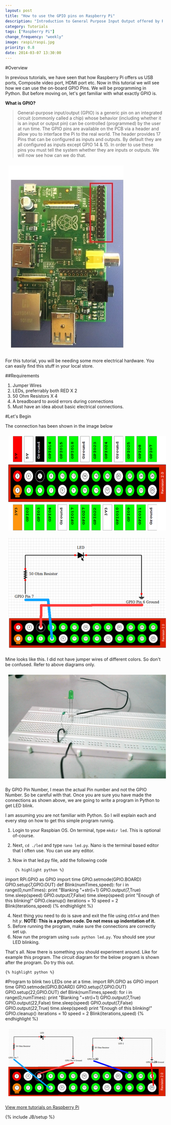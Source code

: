 ```yaml
---
layout: post
title: "How to use the GPIO pins on Raspberry Pi"
description: "Introduction to General Purpose Input Output offered by Raspberry Pi and how to program on Raspberry Pi to use GPIO."
category: Tutorials
tags: ["Raspberry Pi"]
change_frequency: "weekly"
image: raspi/raspi.jpg
priority: 0.8
date: 2014-03-07 13:30:00
---
```


#Overview

In previous tutorials, we have seen that how Raspberry Pi offers us USB ports, Composite video port, HDMI port etc. Now in this tutorial we will see how we can use the on-board GPIO Pins. We will be programming in Python. But before moving on, let's get familiar with what exactly GPIO is.

**What is GPIO?**

>General-purpose input/output (GPIO) is a generic pin on an integrated circuit (commonly called a chip) whose behavior (including whether it is an input or output pin) can be controlled (programmed) by the user at run time. The GPIO pins are available on the PCB via a header and allow you to interface the Pi to the real world. The header provides 17 Pins that can be configured as inputs and outputs. By default they are all configured as inputs except GPIO 14 & 15. In order to use these pins you must tell the system whether they are inputs or outputs. We will now see how can we do that. 

<img style="margin:10px;" src="/assets/imags/raspi/pi_gpio.jpg" title="GPIO" alt="GPIO" />

For this tutorial, you will be needing some more electrical hardware. You can easily find this stuff in your local store.

##Requirements 

1. Jumper Wires
2. LEDs, preferrably both RED X 2
3. 50 Ohm Resistors X 4
4. A breadboard to avoid errors during connections
5. Must have an idea about basic electrical connections.

#Let's Begin

The connection has been shown in the image below

<img style="margin:10px;" src="/assets/imags/raspi/GPIO.png" title="GPIO" alt="GPIO" />
<img style="margin:10px;" src="/assets/imags/raspi/led.png" title="LED Project" alt="LED" />

Mine looks like this. I did not have jumper wires of different colors. So don't be confused. Refer to above diagrams only.

<img style="margin:10px;" src="/assets/imags/raspi/rpi_connec.jpg" title="Connections" alt="Connections" />

By GPIO Pin Number, I mean the actual Pin number and not the GPIO Number. So be careful with that. Once you are sure you have made the connections as shown above, we are going to write a program in Python to get LED blink.

I am assuming you are not familiar with Python. So I will explain each and every step on how to get this simple program runnig.

1. Login to your Raspbian OS. On terminal, type `mkdir led`. This is optional of-course.
2. Next, `cd ./led` and type `nano led.py`. Nano is the terminal based editor that I often use. You can use any editor. 
3. Now in that led.py file, add the following code

        {% highlight python %}
import RPi.GPIO as GPIO
import time
GPIO.setmode(GPIO.BOARD)
GPIO.setup(7,GPIO.OUT)
def Blink(numTimes,speed):
	for i in range(0,numTimes):
		print "Blanking "+str(i+1)
		GPIO.output(7,True)
		time.sleep(speed)
		GPIO.output(7,False)
		time.sleep(speed)
	print "Enough of this blinking!"
	GPIO.cleanup()
iterations = 10
speed = 2
Blink(iterations,speed)
        {% endhighlight %}


4. Next thing you need to do is save and exit the file using *ctrl+x* and then hit *y*. **NOTE: This is a python code. Do not mess up indentation of it.**
5. Before running the program, make sure the connections are correctly set up. 
6. Now run the program using `sudo python led.py`. You should see your LED blinking.

That's all. Now there is something you should experiment around. Like for example this program. The circuit diagram for the below program is shown after the program. Do try this out. 

    {% highlight python %}
#Program to blink two LEDs one at a time.
import RPi.GPIO as GPIO
import time
GPIO.setmode(GPIO.BOARD)
GPIO.setup(7,GPIO.OUT)
GPIO.setup(22,GPIO.OUT)
def Blink(numTimes,speed):
	for i in range(0,numTimes):
		print "Blanking "+str(i+1)
		GPIO.output(7,True)
		GPIO.output(22,False)
		time.sleep(speed)
		GPIO.output(7,False)
		GPIO.output(22,True)
		time.sleep(speed)
	print "Enough of this blinking!"
	GPIO.cleanup()
iterations = 10
speed = 2
Blink(iterations,speed)
    {% endhighlight %}

<img style="margin:10px;" src="/assets/imags/raspi/led2.png" title="LED Project 2" alt="LED Project 2" />

<a href="/pages/toc-raspberrypi.html">View more tutorials on Raspberry Pi</a>


{% include JB/setup %}

